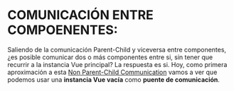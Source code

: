 # COMUNICACIÓN ENTRE COMPOENENTES:

Saliendo de la comunicación Parent-Child y viceversa entre componentes, ¿es posible comunicar dos o más componentes entre si, sin tener que recurrir a la instancia Vue principal? La respuesta es si. Hoy, como primera aproximación a esta [Non Parent-Child Communication](https://vuejs.org/v2/guide/state-management.html) vamos a ver que podemos usar una **instancia Vue vacía** como **puente de comunicación**.
